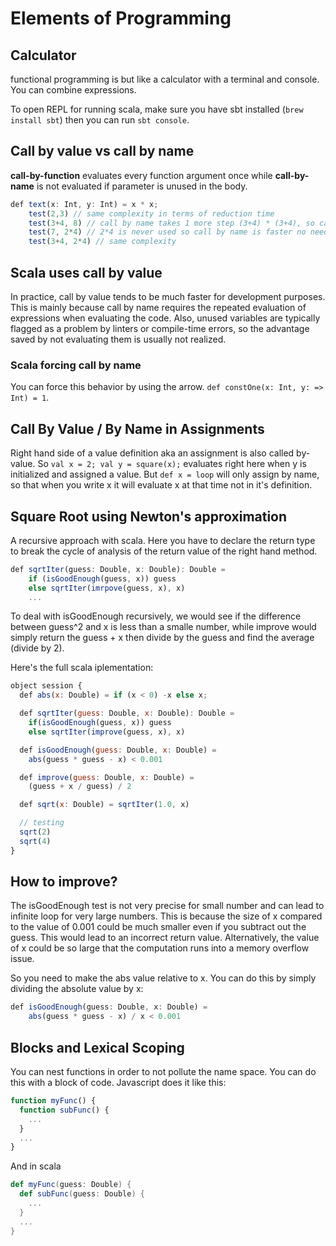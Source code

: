 
# Elements of Programming

## Calculator

functional programming is but like a calculator with a terminal and console. You can combine expressions.

To open REPL for running scala, make sure you have sbt installed (`brew install sbt`) then you can run `sbt console`.

## Call by value vs call by name

**call-by-function** evaluates every function argument once while **call-by-name** is not evaluated if parameter is unused in the body.

```javascript
def text(x: Int, y: Int) = x * x;
    test(2,3) // same complexity in terms of reduction time
    test(3+4, 8) // call by name takes 1 more step (3+4) * (3+4), so call by value is faster test(7,8) -> 7*7
    test(7, 2*4) // 2*4 is never used so call by name is faster no need to evaluate second argumnet
    test(3+4, 2*4) // same complexity
```

## Scala uses call by value
In practice, call by value tends to be much faster for development purposes. This is mainly because call by name requires the repeated evaluation of expressions when evaluating the code. Also, unused variables are typically flagged as a problem by linters or compile-time errors, so the advantage saved by not evaluating them is usually not realized.

### Scala forcing call by name
You can force this behavior by using the arrow. `def constOne(x: Int, y: => Int) = 1`.

## Call By Value  / By Name in Assignments
Right hand side of a value definition aka an assignment is also called by-value. So `val x = 2; val y = square(x);` evaluates right here when y is initialized and assigned a value. But `def x = loop` will only assign by name, so that when you write x it will evaluate x at that time not in it's definition.

## Square Root using Newton's approximation

A recursive approach with scala. Here you have to declare the return type to break the cycle of analysis of the return value of the right hand method.

```javascript
def sqrtIter(guess: Double, x: Double): Double =
    if (isGoodEnough(guess, x)) guess
    else sqrtIter(imrpove(guess, x), x)
    ...
```

To deal with isGoodEnough recursively, we would see if the difference between guess^2 and x is less than a smalle number, while improve would simply return the guess + x then divide by the guess and find the average (divide by 2).

Here's the full scala iplementation:

```javascript
object session {
  def abs(x: Double) = if (x < 0) -x else x;

  def sqrtIter(guess: Double, x: Double): Double =
    if(isGoodEnough(guess, x)) guess
    else sqrtIter(improve(guess, x), x)

  def isGoodEnough(guess: Double, x: Double) =
    abs(guess * guess - x) < 0.001

  def improve(guess: Double, x: Double) =
    (guess + x / guess) / 2

  def sqrt(x: Double) = sqrtIter(1.0, x)

  // testing
  sqrt(2)
  sqrt(4)
}
```

## How to improve? 
The isGoodEnough test is not very precise for small number and can lead to infinite loop for very large numbers. This is because the size of x compared to the value of 0.001 could be much smaller even if you subtract out the guess. This would lead to an incorrect return value. Alternatively, the value of x could be so large that the computation runs into a memory overflow issue.

So you need to make the abs value relative to x. You can do this by simply dividing the absolute value by x: 
```javascript
def isGoodEnough(guess: Double, x: Double) =
    abs(guess * guess - x) / x < 0.001
```

## Blocks and Lexical Scoping
You can nest functions in order to not pollute the name space. You can do this with a block of code. Javascript does it like this:
```javascript
function myFunc() {
  function subFunc() {
    ...
  }
  ...
}
```

And in scala
```scala
def myFunc(guess: Double) {
  def subFunc(guess: Double) {
    ...
  }
  ...
}
```
